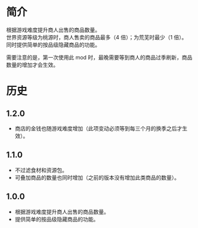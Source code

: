 # 简介
根据游戏难度提升商人出售的商品数量。  
世界资源等级为桃源时，商人售卖的商品最多（4 倍）；为荒芜时最少（1 倍）。  
同时提供简单的按品级隐藏商品的功能。  

需要注意的是，第一次使用此 mod 时，最晚需要等到商人的商品过季刷新，商品数量的增加才会生效。  

# 历史
## 1.2.0
- 商店的金钱也随游戏难度增加（此项变动必须等到每三个月的换季之后才生效）。

## 1.1.0
- 不过滤食材和资源包。
- 可叠加商品的数量也同时增加（之前的版本没有增加此类商品的数量）。

## 1.0.0
- 根据游戏难度提升商人出售的商品数量。
- 提供简单的按品级隐藏商品的功能。
